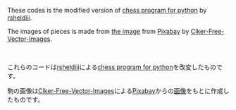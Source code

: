 These codes is the modified version of [chess program for python](https://gist.github.com/rsheldiii/2993225) by [rsheldiii](https://gist.github.com/rsheldiii).

The images of pieces is made from [the image](https://pixabay.com/vectors/chess-pieces-set-symbols-game-26774/) from [Pixabay](https://pixabay.com) by [Clker-Free-Vector-Images](https://pixabay.com/users/clker-free-vector-images-3736/).

<br>

これらのコードは[rsheldiii](https://gist.github.com/rsheldiii)による[chess program for python](https://gist.github.com/rsheldiii/2993225)を改変したものです。

駒の画像は[Clker-Free-Vector-Images](https://pixabay.com/ja/users/Clker-Free-Vector-Images-3736/)による[Pixabay](https://pixabay.com/ja/)からの[画像](https://pixabay.com/ja/vectors/%E3%83%81%E3%82%A7%E3%82%B9-%E4%BD%9C%E5%93%81-%E8%A8%AD%E5%AE%9A-%E3%82%B7%E3%83%B3%E3%83%9C%E3%83%AB-26774/)をもとに作成したものです。

